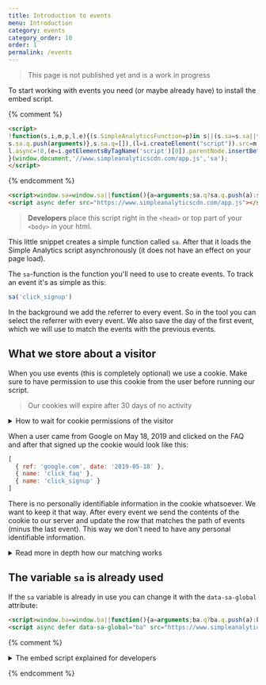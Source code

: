 ```yaml
---
title: Introduction to events
menu: Introduction
category: events
category_order: 10
order: 1
permalink: /events
---
```


> This page is not published yet and is a work in progress

To start working with events you need (or maybe already have) to install the embed script.

{% comment %}
```html
<script>
!function(s,i,m,p,l,e){(s.SimpleAnalyticsFunction=p)in s||(s.sa=s.sa||function(){
s.sa.q.push(arguments)},s.sa.q=[]),(l=i.createElement("script")).src=m,
l.async=!0,(e=i.getElementsByTagName('script')[0]).parentNode.insertBefore(l,e)
}(window,document,'//www.simpleanalyticscdn.com/app.js','sa');
</script>
```
{% endcomment %}

```html
<script>window.sa=window.sa||function(){a=arguments;sa.q?sa.q.push(a):sa.q=[a]};</script>
<script async defer src="https://www.simpleanalyticscdn.com/app.js"></script>
```

> **Developers** place this script right in the `<head>` or top part of your `<body>` in your html.

This little snippet creates a simple function called `sa`. After that it loads the Simple Analytics script asynchronously (it does not have an effect on your page load).

The `sa`-function is the function you'll need to use to create events. To track an event it's as simple as this:

```js
sa('click_signup')
```

In the background we add the referrer to every event. So in the tool you can select the referrer with every event. We also save the day of the first event, which we will use to match the events with the previous events.

## What we store about a visitor

When you use events (this is completely optional) we use a cookie. Make sure to have permission to use this cookie from the user before running our script.

> Our cookies will expire after 30 days of no activity

<details>
  <summary>How to wait for cookie permissions of the visitor</summary>

  <div markdown="1">
If you're using a cookie permission (and you are required to do so in the EU), you tell us not set a cookie until you have permission.

Here is an example code of that:

```html
<script>window.sa=window.sa||function(){a=arguments;sa.q?sa.q.push(a):sa.q=[a]};</script>
<script async defer src="https://www.simpleanalyticscdn.com/app.js"></script>
<script>
  // Cookie is not yet set
  sa('sa_cookie', false)

  // Events happen (they are sent to Simple Analytics)
  sa('signup')

  // User approves cookie (Simple Analytics will set a cookie)
  sa('sa_cookie', true)
</script>
```
  </div>
</details>

When a user came from Google on May 18, 2019 and clicked on the FAQ and after that signed up the cookie would look like this:

```js
[
  { ref: 'google.com', date: '2019-05-18' },
  { name: 'click_faq' },
  { name: 'click_signup' }
]
```

There is no personally identifiable information in the cookie whatsoever. We want to keep it that way. After every event we send the contents of the cookie to our server and update the row that matches the path of events (minus the last event). This way we don't need to have any personal identifiable information.

<details markdown="1">
<summary>Read more in depth how our matching works</summary>
<div markdown="1">
lalalal
</div>
</details>

## The variable `sa` is already used

If the `sa` variable is already in use you can change it with the `data-sa-global` attribute:

```html
<script>window.ba=window.ba||function(){a=arguments;ba.q?ba.q.push(a):ba.q=[a]};</script>
<script async defer data-sa-global="ba" src="https://www.simpleanalyticscdn.com/app.js"></script>
```


{% comment %}
<details markdown="1">
  <summary>The embed script explained for developers</summary>

```js
(function(window, document, hostname, functionName, script, firstScript) {
  // Store the name of the Analytics object
  window.SimpleAnalyticsFunction = functionName

  // Check whether the Analytics object is defined
  if (!(functionName in window)) {

    // Define the Analytics object
    window[functionName] = window[functionName] || function() {

      // Add the tasks to the queue
      window[functionName].q.push(arguments)
    }

    // Create the queue
    window[functionName].q = []
  }

  // Create a new script element
  script   = document.createElement('script')
  script.src   = '//' + hostname + '/app.js'
  script.async = true

  // Insert the script element into the document
  firstScript = document.getElementsByTagName('script')[0]
  firstScript.parentNode.insertBefore(script, firstScript)

})(window, document, 'www.simpleanalyticscdn.com', 'sa')
```
</details>

{% endcomment %}
